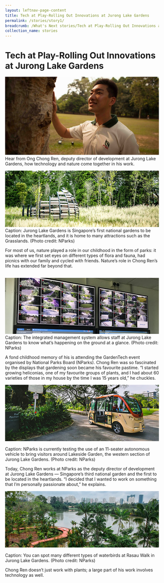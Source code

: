 ```yaml
---
layout: leftnav-page-content
title: Tech at Play-Rolling Out Innovations at Jurong Lake Gardens
permalink: /stories/story1/
breadcrumb: /What's Next stories/Tech at Play-Rolling Out Innovations at Jurong Lake Gardens
collection_name: stories
---
```

# <b>Tech at Play-Rolling Out Innovations at Jurong Lake Gardens</b>
![Nparks1](/images/s1.1.jpg)
<br>
Hear from Ong Chong Ren, deputy director of development at Jurong Lake Gardens, how technology and nature come together in his work.
<br>

![Nparks2](/images/s1.2.jpg)
<br>
Caption: Jurong Lake Gardens is Singapore’s first national gardens to be located in the heartlands, and it is home to many attractions such as the Grasslands. (Photo credit: NParks)
<br>

For most of us, nature played a role in our childhood in the form of parks: it was where we first set eyes on different types of flora and fauna, had picnics with our family and cycled with friends. Nature’s role in Chong Ren’s life has extended far beyond that.  
<br>

![Nparks3](/images/s1.3.jpg)
<br>
Caption: The integrated management system allows staff at Jurong Lake Gardens to know what’s happening on the ground at a glance. (Photo credit: NParks) 
<br>

A fond childhood memory of his is attending the GardenTech event organised by National Parks Board (NParks). Chong Ren was so fascinated by the displays that gardening soon became his favourite pastime. “I started growing heliconias, one of my favourite groups of plants, and I had about 60 varieties of those in my house by the time I was 15 years old,” he chuckles.
<br>

![Nparks4](/images/s1.4.jpg)
<br>

Caption: NParks is currently testing the use of an 11-seater autonomous vehicle to bring visitors around Lakeside Garden, the western section of Jurong Lake Gardens. (Photo credit: NParks)
<br>

Today, Chong Ren works at NParks as the deputy director of development at Jurong Lake Gardens — Singapore’s third national garden and the first to be located in the heartlands. “I decided that I wanted to work on something that I’m personally passionate about,” he explains.
<br>

![Nparks1](/images/s1.5.jpg)
<br>

Caption: You can spot many different types of waterbirds at Rasau Walk in Jurong Lake Gardens. (Photo credit: NParks)
<br>

Chong Ren doesn’t just work with plants; a large part of his work involves technology as well.
